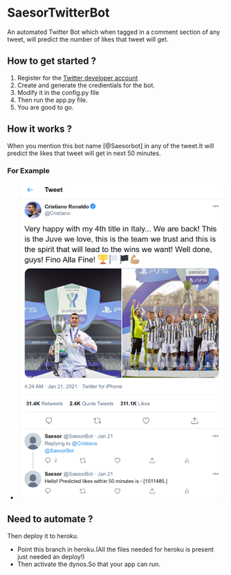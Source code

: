 # SaesorTwitterBot
An automated Twitter Bot which
when tagged in a comment section of any tweet,
will predict the number of likes that tweet will get.

## How to get started ?

1. Register for the [Twitter developer account](https://www.developer.twitter.com)
2. Create and generate the credientials for the bot.
3. Modify it in the config.py file
4. Then run the app.py file.
5. You are good to go.

## How it works ?
When you mention this bot name [@Saesorbot] in any of the tweet.It will predict the likes that tweet will get in next 50 minutes.

### For Example
  - ![Example](working.png)

## Need to automate ?
Then deploy it to heroku.
  - Point this branch in heroku.(All the files needed for heroku is present just needed an deploy!)
  - Then activate the dynos.So that your app can run.
